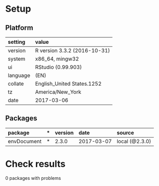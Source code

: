 # Setup

## Platform

|setting  |value                        |
|:--------|:----------------------------|
|version  |R version 3.3.2 (2016-10-31) |
|system   |x86_64, mingw32              |
|ui       |RStudio (0.99.903)           |
|language |(EN)                         |
|collate  |English_United States.1252   |
|tz       |America/New_York             |
|date     |2017-03-06                   |

## Packages

|package     |*  |version |date       |source         |
|:-----------|:--|:-------|:----------|:--------------|
|envDocument |*  |2.3.0   |2017-03-07 |local (@2.3.0) |

# Check results
0 packages with problems


